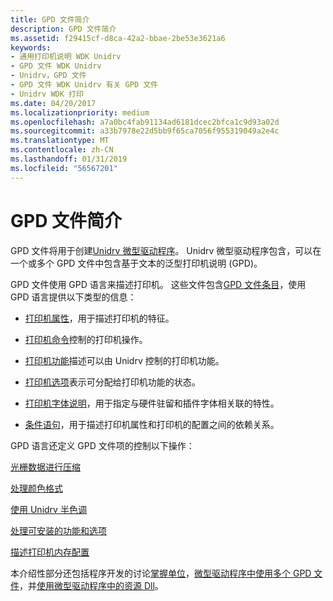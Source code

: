 ```yaml
---
title: GPD 文件简介
description: GPD 文件简介
ms.assetid: f29415cf-d8ca-42a2-bbae-2be53e3621a6
keywords:
- 通用打印机说明 WDK Unidrv
- GPD 文件 WDK Unidrv
- Unidrv，GPD 文件
- GPD 文件 WDK Unidrv 有关 GPD 文件
- Unidrv WDK 打印
ms.date: 04/20/2017
ms.localizationpriority: medium
ms.openlocfilehash: a7a0bc4fab91134ad6181dcec2bfca1c9d93a02d
ms.sourcegitcommit: a33b7978e22d5bb9f65ca7056f955319049a2e4c
ms.translationtype: MT
ms.contentlocale: zh-CN
ms.lasthandoff: 01/31/2019
ms.locfileid: "56567201"
---
```

# <a name="introduction-to-gpd-files"></a>GPD 文件简介





GPD 文件将用于创建[Unidrv 微型驱动程序](unidrv-minidrivers.md)。 Unidrv 微型驱动程序包含，可以在一个或多个 GPD 文件中包含基于文本的泛型打印机说明 (GPD)。

GPD 文件使用 GPD 语言来描述打印机。 这些文件包含[GPD 文件条目](gpd-file-entries.md)，使用 GPD 语言提供以下类型的信息：

-   [打印机属性](printer-attributes.md)，用于描述打印机的特征。

-   [打印机命令](printer-commands.md)控制的打印机操作。

-   [打印机功能](printer-features.md)描述可以由 Unidrv 控制的打印机功能。

-   [打印机选项](printer-options.md)表示可分配给打印机功能的状态。

-   [打印机字体说明](printer-font-descriptions.md)，用于指定与硬件驻留和插件字体相关联的特性。

-   [条件语句](conditional-statements.md)，用于描述打印机属性和打印机的配置之间的依赖关系。

GPD 语言还定义 GPD 文件项的控制以下操作：

[光栅数据进行压缩](compressing-raster-data.md)

[处理颜色格式](handling-color-formats.md)

[使用 Unidrv 半色调](halftoning-with-unidrv.md)

[处理可安装的功能和选项](handling-installable-features-and-options.md)

[描述打印机内存配置](describing-printer-memory-configurations.md)

本介绍性部分还包括程序开发的讨论[掌握单位](master-units.md)，[微型驱动程序中使用多个 GPD 文件](using-multiple-gpd-files-in-a-minidriver.md)，并[使用微型驱动程序中的资源 Dll](using-resource-dlls-in-a-minidriver.md)。

 

 




